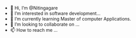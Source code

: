 - 👋 Hi, I’m @Nitingagare
- 👀 I’m interested in software development...
- 🌱 I’m currently learning Master of computer Applications.
- 💞️ I’m looking to collaborate on ...
- 📫 How to reach me ...

<!---
Nitingagare/Nitingagare is a ✨ special ✨ repository because its `README.md` (this file) appears on your GitHub profile.
You can click the Preview link to take a look at your changes.
--->
